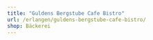 ```yaml
---
title: "Guldens Bergstube Cafe Bistro"
url: /erlangen/guldens-bergstube-cafe-bistro/
shop: Bäckerei
---
```

